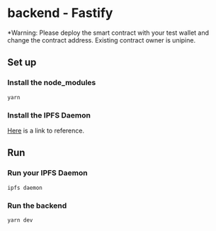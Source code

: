 # backend - Fastify
*Warning: Please deploy the smart contract with your test wallet and change the contract address. Existing contract owner is unipine.

## Set up
### Install the node_modules

```yarn```

### Install the IPFS Daemon
[Here](https://docs.ipfs.io/how-to/command-line-quick-start/#prerequisites) is a link to reference.

## Run
### Run your IPFS Daemon
```ipfs daemon```

### Run the backend
```yarn dev```
